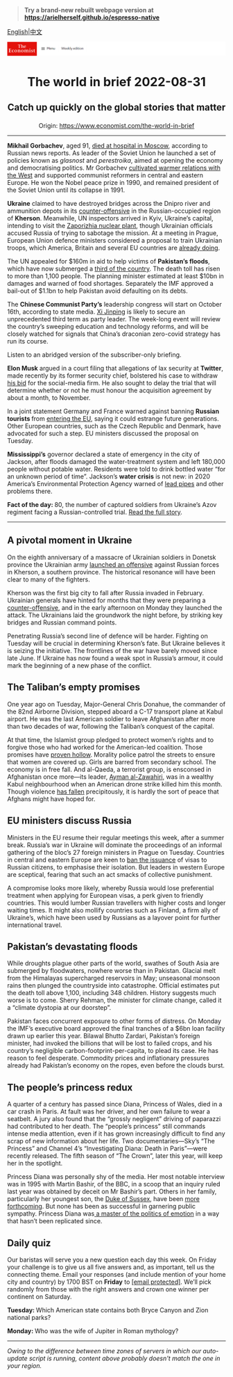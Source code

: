 > **Try a brand-new rebuilt webpage version at https://arielherself.github.io/espresso-native**

[English](https://github.com/arielherself/espresso/blob/main/README.md)|[中文](https://github-com.translate.goog/arielherself/espresso/blob/main/README.md?_x_tr_sl=en&_x_tr_tl=zh-CN&_x_tr_hl=zh-CN&_x_tr_pto=wapp)



![The Economist](menubar.png)

# <p align="center">The world in brief 2022-08-31</p>

## <p align="center">Catch up quickly on the global stories that matter</p>

<p align="center">Origin: <a href="https://www.economist.com/the-world-in-brief">https://www.economist.com/the-world-in-brief</a><hr>

<strong>Mikhail Gorbachev</strong>, aged 91, [died at hospital in Moscow](https://www.economist.com/obituary/2022/08/30/mikhail-gorbachev-has-died), according to Russian news reports. As leader of the Soviet Union he launched a set of policies known as <em>glasnost </em>and <em>perestroika</em>, aimed at opening the economy and democratising politics. Mr Gorbachev [cultivated warmer relations with the West](https://www.economist.com/books-and-arts/2017/08/31/how-mikhail-gorbachev-ended-the-cold-war) and supported communist reformers in central and eastern Europe. He won the Nobel peace prize in 1990, and remained president of the Soviet Union until its collapse in 1991.

<strong>Ukraine</strong> claimed to have destroyed bridges across the Dnipro river and ammunition depots in its [counter-offensive](https://www.economist.com/europe/2022/08/29/ukraine-starts-a-push-to-recapture-kherson-a-crucial-russian-occupied-city) in the Russian-occupied region of <strong>Kherson</strong>. Meanwhile, UN inspectors arrived in Kyiv, Ukraine’s capital, intending to visit the [Zaporizhia nuclear plant](https://www.economist.com/the-economist-explains/2022/08/19/what-is-at-stake-at-ukraines-zaporizhia-nuclear-plant), though Ukrainian officials accused Russia of trying to sabotage the mission. At a meeting in Prague, European Union defence ministers considered a proposal to train Ukrainian troops, which America, Britain and several EU countries are [already doing](https://www.economist.com/europe/2022/08/25/ukraine-and-russia-both-need-more-soldiers).

The UN appealed for $160m in aid to help victims of <strong>Pakistan’s floods</strong>, which have now submerged a [third of the country](https://www.economist.com/asia/2022/08/30/pakistan-has-been-hit-by-its-worst-floods-in-recent-memory). The death toll has risen to more than 1,100 people. The planning minister estimated at least $10bn in damages and warned of food shortages. Separately the IMF approved a bail-out of $1.1bn to help Pakistan avoid defaulting on its debts.

The <strong>Chinese Communist Party’s</strong> leadership congress will start on October 16th, according to state media. [Xi Jinping](https://www.economist.com/china/2022/07/13/xi-jinping-has-nurtured-an-ugly-form-of-chinese-nationalism) is likely to secure an unprecedented third term as party leader. The week-long event will review the country’s sweeping education and technology reforms, and will be closely watched for signals that China’s draconian zero-covid strategy has run its course.

Listen to an abridged version of the subscriber-only briefing.

<strong>Elon Musk</strong> argued in a court filing that allegations of lax security at <strong>Twitter</strong>, made recently by its former security chief, bolstered his case to withdraw [his bid](https://www.economist.com/business/2022/07/11/with-or-without-elon-musk-twitter-is-overdue-a-shake-up) for the social-media firm. He also sought to delay the trial that will determine whether or not he must honour the acquisition agreement by about a month, to November.

In a joint statement Germany and France warned against banning <strong>Russian tourists </strong>from [entering the EU](https://www.economist.com/graphic-detail/2022/03/04/russians-are-trying-to-flee-putins-chaos), saying it could estrange future generations. Other European countries, such as the Czech Republic and Denmark, have advocated for such a step. EU ministers discussed the proposal on Tuesday.

<strong>Mississippi’s</strong> governor declared a state of emergency in the city of Jackson, after floods damaged the water-treatment system and left 180,000 people without potable water. Residents were told to drink bottled water “for an unknown period of time”. Jackson’s <strong>water crisis</strong> is not new: in 2020 America’s Environmental Protection Agency warned of [lead pipes](https://www.economist.com/graphic-detail/2021/12/02/where-are-americas-lead-pipes) and other problems there.

<strong>Fact of the day: </strong>80, the number of captured soldiers from Ukraine’s Azov regiment facing a Russian-controlled trial. [Read the full story](https://www.economist.com/europe/2022/08/28/russia-prepares-an-international-tribunal-for-the-ukrainian-defenders-of-mariupol).

----------

## A pivotal moment in Ukraine

On the eighth anniversary of a massacre of Ukrainian soldiers in Donetsk province the Ukrainian army [launched an offensive](https://www.economist.com/europe/2022/08/29/ukraine-starts-a-push-to-recapture-kherson-a-crucial-russian-occupied-city) against Russian forces in Kherson, a southern province. The historical resonance will have been clear to many of the fighters.

Kherson was the first big city to fall after Russia invaded in February. Ukrainian generals have hinted for months that they were preparing a [counter-offensive](https://www.economist.com/europe/2022/08/14/a-ukrainian-counter-offensive-in-kherson-faces-steep-odds), and in the early afternoon on Monday they launched the attack. The Ukrainians laid the groundwork the night before, by striking key bridges and Russian command points.

Penetrating Russia’s second line of defence will be harder. Fighting on Tuesday will be crucial in determining Kherson’s fate. But Ukraine believes it is seizing the initiative. The frontlines of the war have barely moved since late June. If Ukraine has now found a weak spot in Russia’s armour, it could mark the beginning of a new phase of the conflict.

## The Taliban’s empty promises

One year ago on Tuesday, Major-General Chris Donahue, the commander of the 82nd Airborne Division, stepped aboard a C-17 transport plane at Kabul airport. He was the last American soldier to leave Afghanistan after more than two decades of war, following the Taliban’s conquest of the capital.

At that time, the Islamist group pledged to protect women’s rights and to forgive those who had worked for the American-led coalition. Those promises have [proven hollow](https://www.economist.com/asia/2022/08/11/afghanistan-is-poorer-and-hungrier-than-a-year-ago). Morality police patrol the streets to ensure that women are covered up. Girls are barred from secondary school. The economy is in free fall. And al-Qaeda, a terrorist group, is ensconsed in Afghanistan once more—its leader, [Ayman al-Zawahiri](https://www.economist.com/asia/2022/08/02/the-death-of-al-qaedas-leader-may-not-halt-a-jihadist-resurgence), was in a wealthy Kabul neighbourhood when an American drone strike killed him this month. Though violence [has fallen](https://www.economist.com/graphic-detail/2022/08/15/violence-in-afghanistan-has-dropped-under-the-taliban) precipitously, it is hardly the sort of peace that Afghans might have hoped for.

## EU ministers discuss Russia

Ministers in the EU resume their regular meetings this week, after a summer break. Russia’s war in Ukraine will dominate the proceedings of an informal gathering of the bloc’s 27 foreign ministers in Prague on Tuesday. Countries in central and eastern Europe are keen to [ban the issuance](https://www.economist.com/europe/2022/08/25/as-the-war-in-ukraine-drags-on-the-costs-for-europe-are-mounting) of visas to Russian citizens, to emphasise their isolation. But leaders in western Europe are sceptical, fearing that such an act smacks of collective punishment.

A compromise looks more likely, whereby Russia would lose preferential treatment when applying for European visas, a perk given to friendly countries. This would lumber Russian travellers with higher costs and longer waiting times. It might also mollify countries such as Finland, a firm ally of Ukraine’s, which have been used by Russians as a layover point for further international travel.

## Pakistan’s devastating floods

While droughts plague other parts of the world, swathes of South Asia are submerged by floodwaters, nowhere worse than in Pakistan. Glacial melt from the Himalayas supercharged reservoirs in May; unseasonal monsoon rains then plunged the countryside into catastrophe. Official estimates put the death toll above 1,100, including 348 children. History suggests much worse is to come. Sherry Rehman, the minister for climate change, called it a “climate dystopia at our doorstep”.

Pakistan faces concurrent exposure to other forms of distress. On Monday the IMF’s executive board approved the final tranches of a $6bn loan facility drawn up earlier this year. Bilawal Bhutto Zardari, Pakistan’s foreign minister, had invoked the billions that will be lost to failed crops, and his country’s negligible carbon-footprint-per-capita, to plead its case. He has reason to feel desperate. Commodity prices and inflationary pressures already had Pakistan’s economy on the ropes, even before the clouds burst.

## The people’s princess redux

A quarter of a century has passed since Diana, Princess of Wales, died in a car crash in Paris. At fault was her driver, and her own failure to wear a seatbelt. A jury also found that the “grossly negligent” driving of paparazzi had contributed to her death. The “people’s princess” still commands intense media attention, even if it has grown increasingly difficult to find any scrap of new information about her life. Two documentaries—Sky’s “The Princess” and Channel 4’s “Investigating Diana: Death in Paris”—were recently released. The fifth season of “The Crown”, later this year, will keep her in the spotlight.

Princess Diana was personally shy of the media. Her most notable interview was in 1995 with Martin Bashir, of the BBC, in a scoop that an inquiry ruled last year was obtained by deceit on Mr Bashir’s part. Others in her family, particularly her youngest son, the [Duke of Sussex](https://www.economist.com/britain/2020/01/16/harry-meghan-and-marx), have been [more forthcoming](https://www.economist.com/britain/2021/03/08/prince-harry-and-meghan-markle-take-on-the-firm). But none has been as successful in garnering public sympathy. Princess Diana was[ a master of the politics of emotion](https://www.economist.com/britain/2020/11/14/how-princess-diana-shaped-politics) in a way that hasn’t been replicated since.

## Daily quiz

Our baristas will serve you a new question each day this week. On Friday your challenge is to give us all five answers and, as important, tell us the connecting theme. Email your responses (and include mention of your home city and country) by 1700 BST on <strong>Friday</strong> to [<span class="__cf_email__" data-cfemail="dc8da9b5a699afacaeb9afafb39cb9bfb3b2b3b1b5afa8f2bfb3b1">[email&#160;protected]</span>](https://mail.google.com/mail/?view=cm&amp;fs=1&amp;tf=1&amp;to=QuizEspresso@economist.com). We’ll pick randomly from those with the right answers and crown one winner per continent on Saturday.

<strong>Tuesday: </strong>Which American state contains both Bryce Canyon and Zion national parks?

<strong>Monday: </strong>Who was the wife of Jupiter in Roman mythology?

----------

*Owing to the difference between time zones of servers in which our auto-update script is running, content above probably doesn't match the one in your region.*
